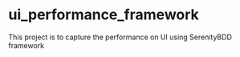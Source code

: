 # ui_performance_framework
This project is to capture the performance on UI using SerenityBDD framework
